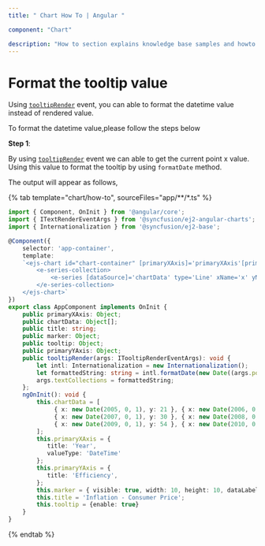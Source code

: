 ```yaml
---
title: " Chart How To | Angular "

component: "Chart"

description: "How to section explains knowledge base samples and howto access different types properties and events of the chart."
---
```


# Format the tooltip value

Using [`tooltipRender`](../../api/chart/chartModel/#tooltiprender) event, you can able to format the
datetime value instead of rendered value.

To format the datetime value,please follow the steps below

**Step 1**:

By using [`tooltipRender`](../../api/chart/chartModel/#tooltiprender) event we can able to get
the current point x value. Using this value to format the tooltip by using `formatDate` method.

The output will appear as follows,

{% tab template="chart/how-to", sourceFiles="app/**/*.ts" %}

```typescript
import { Component, OnInit } from '@angular/core';
import { ITextRenderEventArgs } from '@syncfusion/ej2-angular-charts';
import { Internationalization } from '@syncfusion/ej2-base';

@Component({
    selector: 'app-container',
    template:
    `<ejs-chart id="chart-container" [primaryXAxis]='primaryXAxis'[primaryYAxis]='primaryYAxis' [title]='title' [tooltip]='tooltip' (tooltipRender) = 'tooltipRender($event)'>
        <e-series-collection>
            <e-series [dataSource]='chartData' type='Line' xName='x' yName='y' name='India' width=2 [marker]='marker'></e-series>
        </e-series-collection>
    </ejs-chart>`
})
export class AppComponent implements OnInit {
    public primaryXAxis: Object;
    public chartData: Object[];
    public title: string;
    public marker: Object;
    public tooltip: Object;
    public primaryYAxis: Object;
    public tooltipRender(args: ITooltipRenderEventArgs): void {
        let intl: Internationalization = new Internationalization();
        let formattedString: string = intl.formatDate(new Date((args.point.x).toString()), { skeleton: 'MMMEd'});
        args.textCollections = formattedString;
    };
    ngOnInit(): void {
        this.chartData = [
             { x: new Date(2005, 0, 1), y: 21 }, { x: new Date(2006, 0, 1), y: 24 },
             { x: new Date(2007, 0, 1), y: 30 }, { x: new Date(2008, 0, 1), y: 38 },
             { x: new Date(2009, 0, 1), y: 54 }, { x: new Date(2010, 0, 1), y: 57 },
        ];
        this.primaryXAxis = {
           title: 'Year',
           valueType: 'DateTime'
        };
        this.primaryYAxis = {
           title: 'Efficiency',
        };
        this.marker = { visible: true, width: 10, height: 10, dataLabel: { visible: true}};
        this.title = 'Inflation - Consumer Price';
        this.tooltip = {enable: true}
    }
}
```

{% endtab %}